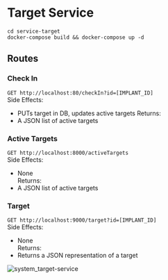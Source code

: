 # Target Service
```
cd service-target
docker-compose build && docker-compose up -d
```  

## Routes
### Check In
```GET http://localhost:80/checkIn?id=[IMPLANT_ID]```  
Side Effects:
- PUTs target in DB, updates active targets
Returns:
- A JSON list of active targets

### Active Targets
```GET http://localhost:8000/activeTargets```  
Side Effects: 
- None  
Returns:
- A JSON list of active targets

### Target
```GET http://localhost:9000/target?id=[IMPLANT_ID]```  
Side Effects:
- None  
Returns:
- Returns a JSON representation of a target  
  
  
![system_target-service](../images/system_target-service.png)